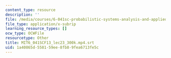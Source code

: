 ```yaml
---
content_type: resource
description: ''
file: /media/courses/6-041sc-probabilistic-systems-analysis-and-applied-probability-fall-2013/1a40865d558159ee8fb89fea6713fe5c_MIT6_041SCF13_lec23_300k.mp4.vtt
file_type: application/x-subrip
learning_resource_types: []
ocw_type: OCWFile
resourcetype: Other
title: MIT6_041SCF13_lec23_300k.mp4.srt
uid: 1a40865d-5581-59ee-8fb8-9fea6713fe5c
---
```

